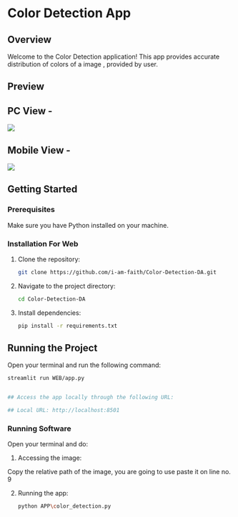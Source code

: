 # Color Detection App

## Overview

Welcome to the Color Detection application! This app provides accurate distribution of colors of a image , provided by user.

## Preview
## PC View - 
<img src="images/weather site preview.png">

## Mobile View - 
<img src="images/weather site preview mobile.png.jpg">

## Getting Started

### Prerequisites

Make sure you have Python installed on your machine.

### Installation For Web

1. Clone the repository:

    ```bash
    git clone https://github.com/i-am-faith/Color-Detection-DA.git
    ```

2. Navigate to the project directory:

    ```bash
    cd Color-Detection-DA
    ```

3. Install dependencies:

    ```bash
    pip install -r requirements.txt
    ```

## Running the Project

Open your terminal and run the following command:

```bash
streamlit run WEB/app.py


## Access the app locally through the following URL:

## Local URL: http://localhost:8501
```

### Running Software

Open your terminal and do:

1. Accessing the image:

Copy the relative path of the image, you are going to use
paste it on line no. 9

2. Running the app:

    ```bash
    python APP\color_detection.py
    ```

